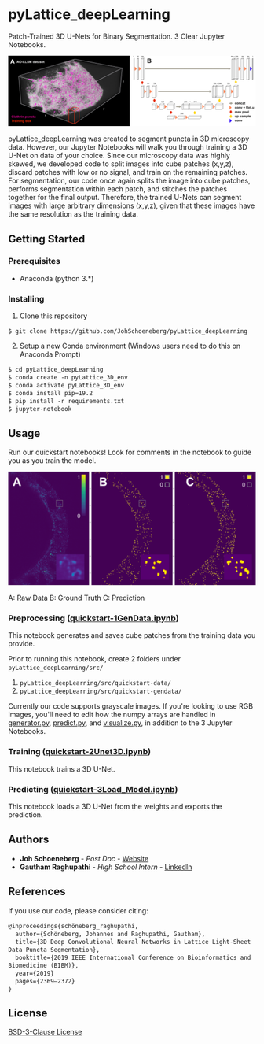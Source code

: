# pyLattice_deepLearning

Patch-Trained 3D U-Nets for Binary Segmentation. 3 Clear Jupyter Notebooks.

![3D U-Net Architecture](images/u-net_architecture.PNG)

pyLattice_deepLearning was created to segment puncta in 3D microscopy data. However, our Jupyter Notebooks will walk you through training a 3D U-Net on data of your choice. Since our microscopy data was highly skewed, we developed code to split images into cube patches (x,y,z), discard patches with low or no signal, and train on the remaining patches. For segmentation, our code once again splits the image into cube patches, performs segmentation within each patch, and stitches the patches together for the final output. Therefore, the trained U-Nets can segment images with large arbitrary dimensions (x,y,z), given that these images have the same resolution as the training data.  

## Getting Started

### Prerequisites
* Anaconda (python 3.*)

### Installing

1. Clone this repository
```
$ git clone https://github.com/JohSchoeneberg/pyLattice_deepLearning
```
2. Setup a new Conda environment (Windows users need to do this on Anaconda Prompt)
```
$ cd pyLattice_deepLearning
$ conda create -n pyLattice_3D_env
$ conda activate pyLattice_3D_env
$ conda install pip=19.2
$ pip install -r requirements.txt
$ jupyter-notebook
```

## Usage

Run our quickstart notebooks! Look for comments in the notebook to guide you as you train the model.

![Raw-Mask-Prediction](images/raw_mask_prediction.PNG)

A: Raw Data B: Ground Truth C: Prediction

### Preprocessing ([quickstart-1GenData.ipynb](https://github.com/JohSchoeneberg/pyLattice_deepLearning/blob/master/src/quickstart-1GenData.ipynb))

This notebook generates and saves cube patches from the training data you provide.

Prior to running this notebook, create 2 folders under ```pyLattice_deepLearning/src/```
1. ```pyLattice_deepLearning/src/quickstart-data/```
2. ```pyLattice_deepLearning/src/quickstart-gendata/```

Currently our code supports grayscale images. If you're looking to use RGB images, you'll need to edit how the numpy arrays are handled in [generator.py](https://github.com/JohSchoeneberg/pyLattice_deepLearning/blob/master/src/generator.py), [predict.py](https://github.com/JohSchoeneberg/pyLattice_deepLearning/blob/master/src/predict.py), and [visualize.py](https://github.com/JohSchoeneberg/pyLattice_deepLearning/blob/master/src/visualize.py), in addition to the 3 Jupyter Notebooks.

### Training ([quickstart-2Unet3D.ipynb](https://github.com/JohSchoeneberg/pyLattice_deepLearning/blob/master/src/quickstart-2Unet3D.ipynb))

This notebook trains a 3D U-Net.

### Predicting ([quickstart-3Load_Model.ipynb](https://github.com/JohSchoeneberg/pyLattice_deepLearning/blob/master/src/quickstart-3Load_Model.ipynb))

This notebook loads a 3D U-Net from the weights and exports the prediction.

## Authors

* **Joh Schoeneberg** - *Post Doc* - [Website](https://www.schoeneberglab.org)
* **Gautham Raghupathi** - *High School Intern* - [LinkedIn](https://www.linkedin.com/in/gurugautham/)
  
## References
If you use our code, please consider citing: 
```
@inproceedings{schöneberg_raghupathi,
  author={Schöneberg, Johannes and Raghupathi, Gautham},
  title={3D Deep Convolutional Neural Networks in Lattice Light-Sheet Data Puncta Segmentation},
  booktitle={2019 IEEE International Conference on Bioinformatics and Biomedicine (BIBM)},
  year={2019}
  pages={2369–2372}
}
```

## License
[BSD-3-Clause License](https://github.com/JohSchoeneberg/pyLattice_deepLearning/blob/master/LICENSE)